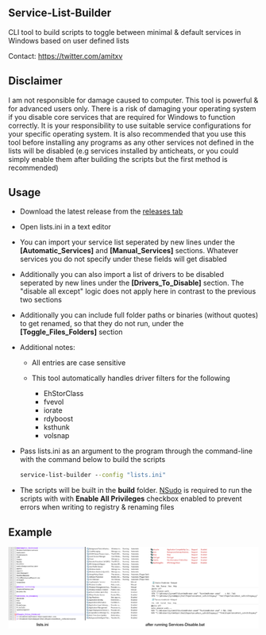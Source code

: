 ## Service-List-Builder

CLI tool to build scripts to toggle between minimal & default services in Windows based on user defined lists

Contact: https://twitter.com/amitxv

## Disclaimer
I am not responsible for damage caused to computer. This tool is powerful & for advanced users only. There is a risk of damaging your operating system if you disable core services that are required for Windows to function correctly. It is your responsibility to use suitable service configurations for your specific operating system. It is also recommended that you use this tool before installing any programs as any other services not defined in the lists will be disabled (e.g services installed by anticheats, or you could simply enable them after building the scripts but the first method is recommended)

## Usage
- Download the latest release from the [releases tab](https://github.com/amitxv/Service-List-Builder/releases)

- Open lists.ini in a text editor

- You can import your service list seperated by new lines under the **[Automatic_Services]** and **[Manual_Services]** sections. Whatever services you do not specify under these fields will get disabled

- Additionally you can also import a list of drivers to be disabled seperated by new lines under the **[Drivers_To_Disable]** section. The "disable all except" logic does not apply here in contrast to the previous two sections

- Additionally you can include full folder paths or binaries (without quotes) to get renamed, so that they do not run, under the **[Toggle_Files_Folders]** section

- Additional notes:

  - All entries are case sensitive

  - This tool automatically handles driver filters for the following
  
    - EhStorClass
    - fvevol
    - iorate
    - rdyboost
    - ksthunk
    - volsnap

- Pass lists.ini as an argument to the program through the command-line with the command below to build the scripts

  ```bat
  service-list-builder --config "lists.ini"
  ```

- The scripts will be built in the **build** folder. [NSudo](https://github.com/M2Team/NSudo) is required to run the scripts with with **Enable All Privileges** checkbox enabled to prevent errors when writing to registry & renaming files

## Example

<img src="./img/lists.png" width="1000"> 